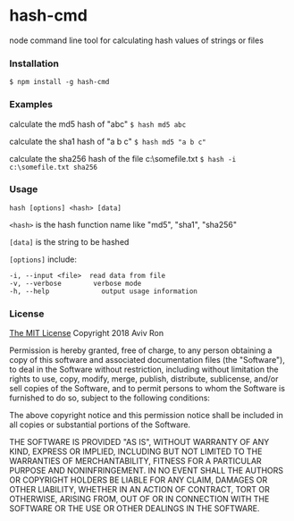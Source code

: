 # hash-cmd
node command line tool for calculating hash values of strings or files

### Installation
`$ npm install -g hash-cmd`

### Examples
calculate the md5 hash of "abc"
`$ hash md5 abc`

calculate the sha1 hash of "a b c"
`$ hash md5 "a b c"`

calculate the sha256 hash of the file c:\somefile.txt
`$ hash -i c:\somefile.txt sha256`

### Usage
`hash [options] <hash> [data]`

```<hash>``` is the hash function name like "md5", "sha1", "sha256"

```[data]``` is the string to be hashed

`[options]` include:

```shell
-i, --input <file>  read data from file
-v, --verbose        verbose mode
-h, --help             output usage information
```

### License
[The MIT License](https://opensource.org/licenses/MIT "Copyright 2018 Aviv Ron - The MIT License")
Copyright 2018 Aviv Ron

Permission is hereby granted, free of charge, to any person obtaining a copy of this software and associated documentation files (the "Software"), to deal in the Software without restriction, including without limitation the rights to use, copy, modify, merge, publish, distribute, sublicense, and/or sell copies of the Software, and to permit persons to whom the Software is furnished to do so, subject to the following conditions:

The above copyright notice and this permission notice shall be included in all copies or substantial portions of the Software.

THE SOFTWARE IS PROVIDED "AS IS", WITHOUT WARRANTY OF ANY KIND, EXPRESS OR IMPLIED, INCLUDING BUT NOT LIMITED TO THE WARRANTIES OF MERCHANTABILITY, FITNESS FOR A PARTICULAR PURPOSE AND NONINFRINGEMENT. IN NO EVENT SHALL THE AUTHORS OR COPYRIGHT HOLDERS BE LIABLE FOR ANY CLAIM, DAMAGES OR OTHER LIABILITY, WHETHER IN AN ACTION OF CONTRACT, TORT OR OTHERWISE, ARISING FROM, OUT OF OR IN CONNECTION WITH THE SOFTWARE OR THE USE OR OTHER DEALINGS IN THE SOFTWARE.
